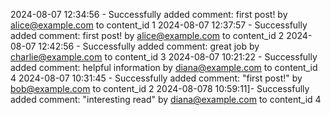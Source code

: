 2024-08-07 12:34:56 - Successfully added comment: first post! by alice@example.com to content_id 1
2024-08-07 12:37:57 - Successfully added comment: first post! by alice@example.com to content_id 2
2024-08-07 12:42:56 - Successfully added comment: great job by charlie@example.com to content_id 3
2024-08-07 10:21:22 - Successfully added comment: helpful information by diana@example.com to content_id 4
2024-08-07 10:31:45 - Successfully added comment: "first post!" by bob@example.com to content_id 2
2024-08-078 10:59:11]- Successfully added comment: "interesting read" by diana@example.com to content_id 4